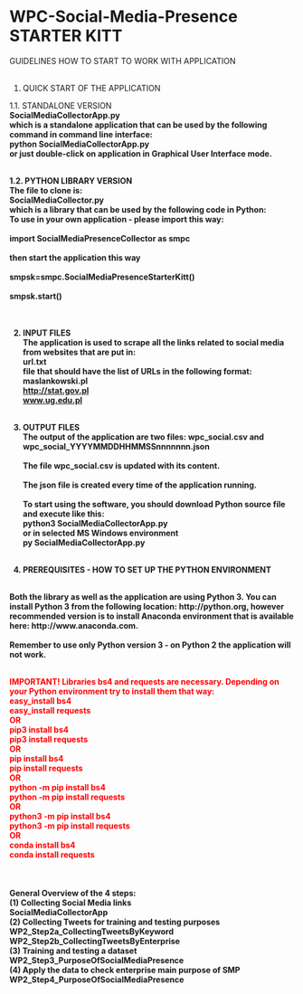 # WPC-Social-Media-Presence STARTER KITT
GUIDELINES HOW TO START TO WORK WITH APPLICATION<br/>
<br/>

1. QUICK START OF THE APPLICATION<br/>

1.1. STANDALONE VERSION<br/>
<b>SocialMediaCollectorApp.py<br/>
which is a standalone application that can be used by the following command in command line interface:<br/>
<b>python SocialMediaCollectorApp.py<br/></b>
or just double-click on application in Graphical User Interface mode.<br/>
<br/>

1.2. PYTHON LIBRARY VERSION<br/>
The file to clone is:<br/>
<b>SocialMediaCollector.py<br/></b>
which is a library that can be used by the following code in Python:<br/>
To use in your own application - please import this way:<br/>
<br/>
  <b>import SocialMediaPresenceCollector as smpc<br/></b>
<br/>
then start the application this way<br/>
<br/>
<b>smpsk=smpc.SocialMediaPresenceStarterKitt()<br/></b>
<br/>
<b>smpsk.start()<br/></b>
<br/><br/>

2. INPUT FILES<br/>
The application is used to scrape all the links related to social media from websites that are put in:<br/>
url.txt<br/>
file that should have the list of URLs in the following format:<br/>
maslankowski.pl<br/>
http://stat.gov.pl<br/>
www.ug.edu.pl
<br/><br/>

3. OUTPUT FILES<br/>
The output of the application are two files:
<b>wpc_social.csv</b>
and
<b>wpc_social_YYYYMMDDHHMMSSnnnnnnn.json</b>
<br/><br/>
The file <b>wpc_social.csv</b> is updated with its content. 
<br/><br/>
The json file is created every time of the application running.
<br/><br/>
To start using the software, you should download Python source file and execute like this:<br/>
<b>python3 SocialMediaCollectorApp.py</b><br/>
or in selected MS Windows environment<br/>
<b>py SocialMediaCollectorApp.py</b>
<br/><br/>

4. PREREQUISITES - HOW TO SET UP THE PYTHON ENVIRONMENT<br/>
<br/>
Both the library as well as the application are using Python 3. You can install Python 3 from the following location: http://python.org, however recommended version is to install Anaconda environment that is available here: http://www.anaconda.com.<br/><br/>
Remember to use only Python version 3 - on Python 2 the application will not work.
<br/><br/>

<font color="red">IMPORTANT! Libraries <b>bs4</b> and <b>requests</b> are necessary. Depending on your Python environment try to install them that way:<br/>
easy_install bs4<br/>
easy_install requests<br/>
OR<br/>
pip3 install bs4<br/>
pip3 install requests<br/>
OR<br/>
pip install bs4<br/>
pip install requests<br/>
OR<br/>
python -m pip install bs4<br/>
python -m pip install requests<br/>
OR<br/>
python3 -m pip install bs4<br/>
python3 -m pip install requests<br/>
OR<br/>
conda install bs4<br/>
conda install requests<br/>
</font>
<br/>
<br/><br/>
General Overview of the 4 steps:<br/>
<b>(1) Collecting Social Media links</b><br/>
SocialMediaCollectorApp<br/>
<b>(2) Collecting Tweets for training and testing purposes</b><br/>
WP2_Step2a_CollectingTweetsByKeyword<br/>
WP2_Step2b_CollectingTweetsByEnterprise<br/>
<b>(3) Training and testing a dataset</b><br/>
WP2_Step3_PurposeOfSocialMediaPresence<br/>
<b>(4) Apply the data to check enterprise main purpose of SMP</b><br/>
WP2_Step4_PurposeOfSocialMediaPresence<br/>
<br/><br/>
